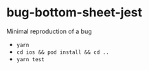 # bug-bottom-sheet-jest

Minimal reproduction of a bug

- `yarn`
- `cd ios && pod install && cd ..`
- `yarn test`
